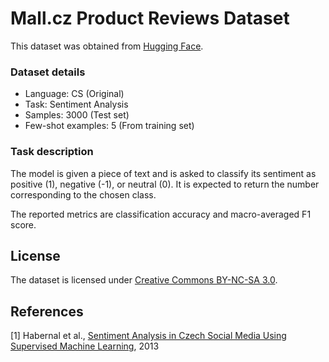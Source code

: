 # Mall.cz Product Reviews Dataset

This dataset was obtained from [Hugging Face](https://huggingface.co/datasets/fewshot-goes-multilingual/cs_mall-product-reviews).

### Dataset details

- Language: CS (Original)
- Task: Sentiment Analysis
- Samples: 3000 (Test set)
- Few-shot examples: 5 (From training set)

### Task description

The model is given a piece of text and is asked to classify its sentiment as positive (1), negative (-1), or neutral (0). It is expected to return the number corresponding to the chosen class.

The reported metrics are classification accuracy and macro-averaged F1 score.

## License

The dataset is licensed under [Creative Commons BY-NC-SA 3.0](https://creativecommons.org/licenses/by-nc-sa/3.0/).

## References

[1] Habernal et al., [Sentiment Analysis in Czech Social Media Using Supervised Machine Learning](https://aclanthology.org/W13-1609/), 2013
